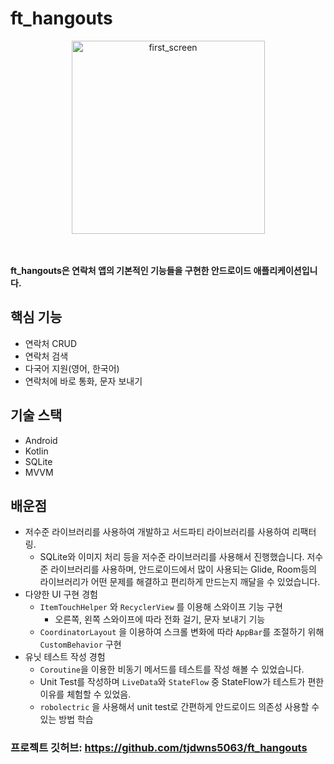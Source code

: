# ft_hangouts

<center>
  <img width="309" alt="first_screen" src="https://github.com/tjdwns5063/ft_hangouts/assets/73011361/faaf40e1-1622-45fd-8daa-4cc20225f4b8">
</center>

<br>
<br>

**ft_hangouts은 연락처 앱의 기본적인 기능들을 구현한 안드로이드 애플리케이션입니다.**

## 핵심 기능

- 연락처 CRUD
- 연락처 검색
- 다국어 지원(영어, 한국어)
- 연락처에 바로 통화, 문자 보내기

## 기술 스택

- Android
- Kotlin
- SQLite
- MVVM

## 배운점

- 저수준 라이브러리를 사용하여 개발하고 서드파티 라이브러리를 사용하여 리팩터링.
    - SQLite와 이미지 처리 등을 저수준 라이브러리를 사용해서 진행했습니다. 저수준 라이브러리를 사용하며, 안드로이드에서 많이 사용되는 Glide, Room등의 라이브러리가 어떤 문제를 해결하고 편리하게 만드는지 깨달을 수 있었습니다.
- 다양한 UI 구현 경험
    - `ItemTouchHelper` 와 `RecyclerView` 를 이용해 스와이프 기능 구현
        - 오른쪽, 왼쪽 스와이프에 따라 전화 걸기, 문자 보내기 기능
    - `CoordinatorLayout` 을 이용하여 스크롤 변화에 따라 `AppBar`를 조절하기 위해 `CustomBehavior` 구현
- 유닛 테스트 작성 경험
    - `Coroutine`을 이용한 비동기 메서드를 테스트를 작성 해볼 수 있었습니다.
    - Unit Test를 작성하며 `LiveData`와 `StateFlow` 중 StateFlow가 테스트가 편한 이유를 체험할 수 있었음.
    - `robolectric` 을 사용해서 unit test로 간편하게 안드로이드 의존성 사용할 수 있는 방법 학습

### 프로젝트 깃허브: https://github.com/tjdwns5063/ft_hangouts
